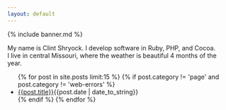 ```yaml
---
layout: default
---
```


{% include banner.md %}

My name is Clint Shryock.  I develop software in Ruby, PHP, and Cocoa.  
I live in central Missouri, where the weather is beautiful 4 months of the year.  


<ul>
{% for post in site.posts limit:15 %}
    {% if post.category != 'page' and post.category != 'web-errors' %}
        <li><a href="{{post.url}}" data-pjax='#content'>{{post.title}}</a><span class="post-date-archive">{{post.date | date_to_string}} </span></li>
    {% endif %}
{% endfor %}
</ul>
